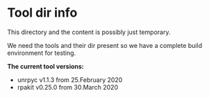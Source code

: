 # Tool dir info
This directory and the content is possibly just temporary. 

We need the tools and their dir present so we have a complete build environment for
testing.

**The current tool versions:**
- unrpyc v1.1.3 from 25.February 2020
- rpakit v0.25.0 from 30.March 2020
